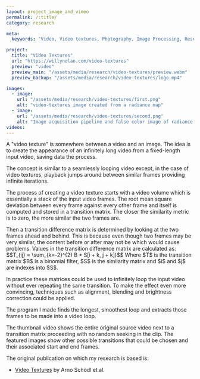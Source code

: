 ```yaml
---
layout: project_image_and_vimeo
permalink: /:title/
category: research

meta:
  keywords: "Video, Video textures, Photography, Image Processing, Research, Computational Photography"

project:
  title: "Video Textures"
  url: "https://willynolan.com/video-textures"
  preview: "video"
  preview_main: "/assets/media/research/video-textures/preview.webm"
  preview_backup: "/assets/media/research/video-textures/logo.mp4"

images:
  - image:
    url: "/assets/media/research/video-textures/first.png"
    alt: "video-textures image created from a radiance map"
  - image:
    url: "/assets/media/research/video-textures/second.png"
    alt: "Image acquisition pipeline and false color image of radiance map"
videos:
---
```

<p>
A "video texture" is somewhere between a video and an image.
The idea is to create the appearance of an infinitely long video from a fixed-length input video, saving data
the process.
</p>

<p>  
The concept is similar to a seamlessly looping video except, in the case of video textures, playback jumps around between similar 
frames providing infinite iterations.
</p>

<p>
The process of creating a video texture starts with a video volume which is essentially a stack of the input video frames.
The root mean square deviation between every frame against every other frame and itself is computed and stored in 
a transition matrix. The closer the similarity metric is to zero, the more similar the two frames are.
</p>

<p>
Then a transition difference matrix is determined by looking at the two frames ahead and behind.  This is because 
even though two frames may be very similar, the content before or after may not be which would cause problems. Values 
in the transition difference matrix are calculated as:
$$T_{ij} = \sum_{k=-2}^{2} B * S[i + k, j + k])$$
Where $T$ is the transition matrix $B$ is a binomial filter, $S$ is the similarity matrix and $i$ and $j$ are indexes into $S$.
</p>

<p>
In practice these matrices could be used to infinitely loop the input video without ever repeating the same transition.
To make the effect even more convincing, techniques such as alignment, blending and brightness correction could be applied.
</p>

<p>
The program I made finds the longest, smoothest loop and extracts those frames to be made into a video loop.
</p>

<p>
The thumbnail video shows the entire original source video next to a transition matrix proceeding with no random seeking
in the clip. The featured images show other possible transitions that could be chosen and their associated start and end 
frames.
</p>

<p>
The original publication on which my research is based is:
</p>

<ul>
    <li>
        <a href="https://dl.acm.org/doi/10.1145/344779.345012">Video Textures</a> by Arno Sch&ouml;dl et al.
    </li>
</ul>

